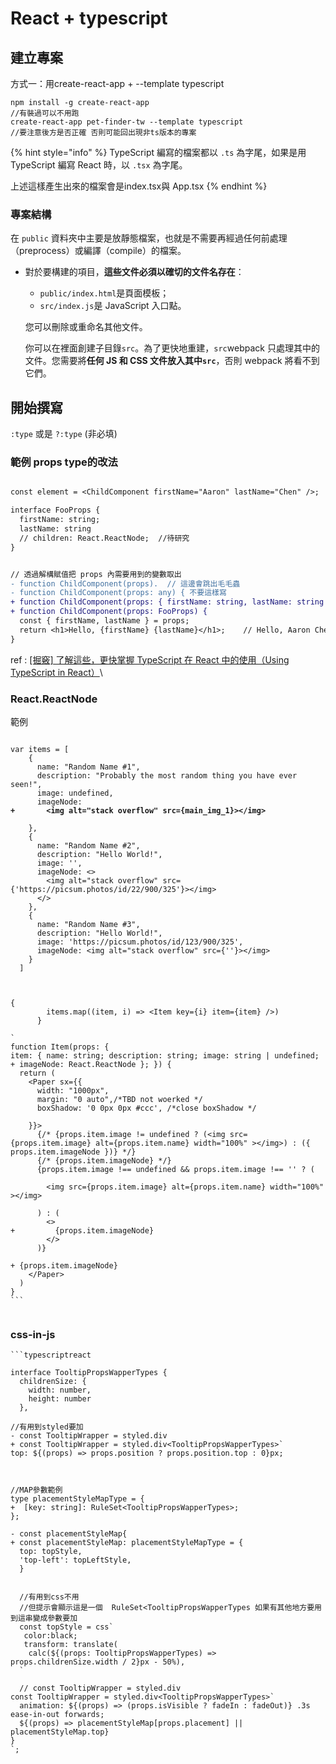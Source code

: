 # React + typescript

## 建立專案

方式一：用create-react-app + --template typescript

```
npm install -g create-react-app 
//有裝過可以不用跑
create-react-app pet-finder-tw --template typescript
//要注意後方是否正確 否則可能回出現非ts版本的專案

```

{% hint style="info" %}
TypeScript 編寫的檔案都以 `.ts` 為字尾，如果是用 TypeScript 編寫 React 時，以 `.tsx` 為字尾。

上述這樣產生出來的檔案會是index.tsx與 App.tsx
{% endhint %}

### 專案結構

在 `public` 資料夾中主要是放靜態檔案，也就是不需要再經過任何前處理（preprocess）或編譯（compile）的檔案。

*   對於要構建的項目，**這些文件必須以確切的文件名存在**：

    * `public/index.html`是頁面模板；
    * `src/index.js`是 JavaScript 入口點。

    您可以刪除或重命名其他文件。

    你可以在裡面創建子目錄`src`。為了更快地重建，`src`webpack 只處理其中的文件。您需要將**任何 JS 和 CSS 文件放入其中`src`**，否則 webpack 將看不到它們。



##



## 開始撰寫

`:type` 或是 `?:type` (非必填)

### 範例 props type的改法

```diff

const element = <ChildComponent firstName="Aaron" lastName="Chen" />;

interface FooProps {
  firstName: string;
  lastName: string
  // children: React.ReactNode;  //待研究
}


// 透過解構賦值把 props 內需要用到的變數取出
- function ChildComponent(props).  // 這邊會跳出毛毛蟲
- function ChildComponent(props: any) { 不要這樣寫
+ function ChildComponent(props: { firstName: string, lastName: string }) { 
+ function ChildComponent(props: FooProps) {
  const { firstName, lastName } = props;
  return <h1>Hello, {firstName} {lastName}</h1>;    // Hello, Aaron Chen
}


```



ref : [\[掘竅\] 了解這些，更快掌握 TypeScript 在 React 中的使用（Using TypeScript in React）](https://pjchender.blogspot.com/2020/07/typescript-react-using-typescript-in.html)\


### React.ReactNode

範例

<pre class="language-diff"><code class="lang-diff">
var items = [
    {
      name: "Random Name #1",
      description: "Probably the most random thing you have ever seen!",
      image: undefined,
      imageNode:
<strong>+       &#x3C;img alt="stack overflow" src={main_img_1}>&#x3C;/img>
</strong>
    },
    {
      name: "Random Name #2",
      description: "Hello World!",
      image: '',
      imageNode: &#x3C;>
        &#x3C;img alt="stack overflow" src={'https://picsum.photos/id/22/900/325'}>&#x3C;/img>
      &#x3C;/>
    },
    {
      name: "Random Name #3",
      description: "Hello World!",
      image: 'https://picsum.photos/id/123/900/325',
      imageNode: &#x3C;img alt="stack overflow" src={''}>&#x3C;/img>
    }
  ]



{
        items.map((item, i) => &#x3C;Item key={i} item={item} />)
      }

`
function Item(props: { 
item: { name: string; description: string; image: string | undefined;
+ imageNode: React.ReactNode }; }) {
  return (
    &#x3C;Paper sx={{
      width: "1000px",
      margin: "0 auto",/*TBD not woerked */
      boxShadow: '0 0px 0px #ccc', /*close boxShadow */

    }}>
      {/* {props.item.image != undefined ? (&#x3C;img src={props.item.image} alt={props.item.name} width="100%" >&#x3C;/img>) : ({ props.item.imageNode })} */}
      {/* {props.item.imageNode} */}
      {props.item.image !== undefined &#x26;&#x26; props.item.image !== '' ? (

        &#x3C;img src={props.item.image} alt={props.item.name} width="100%" >&#x3C;/img>

      ) : (
        &#x3C;>
+         {props.item.imageNode}
        &#x3C;/>
      )}
      
+ {props.item.imageNode}
    &#x3C;/Paper>
  )
}
```

</code></pre>

### css-in-js

<pre class="language-diff"><code class="lang-diff">```typescriptreact
<strong>
</strong>interface TooltipPropsWapperTypes {
  childrenSize: {
    width: number,
    height: number
  },

//有用到styled要加
- const TooltipWrapper = styled.div
+ const TooltipWrapper = styled.div&#x3C;TooltipPropsWapperTypes>`
top: ${(props) => props.position ? props.position.top : 0}px;



//MAP參數範例
type placementStyleMapType = {
+  [key: string]: RuleSet&#x3C;TooltipPropsWapperTypes>;
};

- const placementStyleMap{
+ const placementStyleMap: placementStyleMapType = {
  top: topStyle,
  'top-left': topLeftStyle,
  }
  

  //有用到css不用 
  //但提示會顯示這是一個  RuleSet&#x3C;TooltipPropsWapperTypes 如果有其他地方要用到這串變成參數要加
  const topStyle = css`
   color:black;
   transform: translate(
    calc(${(props: TooltipPropsWapperTypes) => props.childrenSize.width / 2}px - 50%),
  `
  
  // const TooltipWrapper = styled.div
const TooltipWrapper = styled.div&#x3C;TooltipPropsWapperTypes>`
  animation: ${(props) => (props.isVisible ? fadeIn : fadeOut)} .3s ease-in-out forwards;
  ${(props) => placementStyleMap[props.placement] || placementStyleMap.top}
}
`;
</code></pre>
